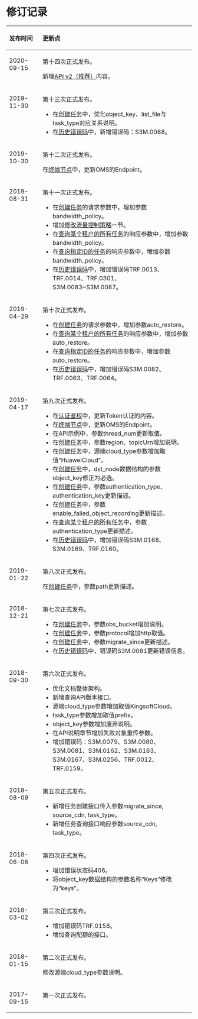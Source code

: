 # 修订记录<a name="oms_api_0028"></a>

<a name="table12538906115445"></a>
<table><thead align="left"><tr id="row64894082115445"><th class="cellrowborder" valign="top" width="18%" id="mcps1.1.3.1.1"><p id="p21929255115445"><a name="p21929255115445"></a><a name="p21929255115445"></a>发布时间</p>
</th>
<th class="cellrowborder" valign="top" width="82%" id="mcps1.1.3.1.2"><p id="p31439208115445"><a name="p31439208115445"></a><a name="p31439208115445"></a>更新点</p>
</th>
</tr>
</thead>
<tbody><tr id="row2449113914267"><td class="cellrowborder" valign="top" width="18%" headers="mcps1.1.3.1.1 "><p id="p168614425269"><a name="p168614425269"></a><a name="p168614425269"></a>2020-09-15</p>
</td>
<td class="cellrowborder" valign="top" width="82%" headers="mcps1.1.3.1.2 "><p id="p136861842112616"><a name="p136861842112616"></a><a name="p136861842112616"></a>第十四次正式发布。</p>
<p id="p1278811517276"><a name="p1278811517276"></a><a name="p1278811517276"></a>新增<a href="API-v2（推荐）.md">API v2（推荐）</a>内容。</p>
</td>
</tr>
<tr id="row7677155813477"><td class="cellrowborder" valign="top" width="18%" headers="mcps1.1.3.1.1 "><p id="p1266173194815"><a name="p1266173194815"></a><a name="p1266173194815"></a>2019-11-30</p>
</td>
<td class="cellrowborder" valign="top" width="82%" headers="mcps1.1.3.1.2 "><p id="p19266163174810"><a name="p19266163174810"></a><a name="p19266163174810"></a>第十三次正式发布。</p>
<a name="ul1313341994818"></a><a name="ul1313341994818"></a><ul id="ul1313341994818"><li>在<a href="创建任务.md">创建任务</a>中，优化object_key、list_file与task_type对应关系说明。</li><li>在<a href="历史错误码.md">历史错误码</a>中，新增错误码：S3M.0088。</li></ul>
</td>
</tr>
<tr id="row540795533316"><td class="cellrowborder" valign="top" width="18%" headers="mcps1.1.3.1.1 "><p id="p1360765673319"><a name="p1360765673319"></a><a name="p1360765673319"></a>2019-10-30</p>
</td>
<td class="cellrowborder" valign="top" width="82%" headers="mcps1.1.3.1.2 "><p id="p196071856163319"><a name="p196071856163319"></a><a name="p196071856163319"></a>第十二次正式发布。</p>
<p id="p12302019113413"><a name="p12302019113413"></a><a name="p12302019113413"></a>在<a href="终端节点.md">终端节点</a>中，更新OMS的Endpoint。</p>
</td>
</tr>
<tr id="row14262445164217"><td class="cellrowborder" valign="top" width="18%" headers="mcps1.1.3.1.1 "><p id="p15263114513421"><a name="p15263114513421"></a><a name="p15263114513421"></a>2019-08-31</p>
</td>
<td class="cellrowborder" valign="top" width="82%" headers="mcps1.1.3.1.2 "><p id="p1263154510424"><a name="p1263154510424"></a><a name="p1263154510424"></a>第十一次正式发布。</p>
<a name="ul12588311112"></a><a name="ul12588311112"></a><ul id="ul12588311112"><li>在<a href="创建任务.md">创建任务</a>的请求参数中，增加参数bandwidth_policy。</li><li>增加<a href="修改流量控制策略.md">修改流量控制策略</a>一节。</li><li>在<a href="查询某个租户的所有任务.md">查询某个租户的所有任务</a>的响应参数中，增加参数bandwidth_policy。</li><li>在<a href="查询指定ID的任务.md">查询指定ID的任务</a>的响应参数中，增加参数bandwidth_policy。</li><li>在<a href="历史错误码.md">历史错误码</a>中，增加错误码TRF.0013、TRF.0014、TRF.0301、S3M.0083~S3M.0087。</li></ul>
</td>
</tr>
<tr id="row1572181315337"><td class="cellrowborder" valign="top" width="18%" headers="mcps1.1.3.1.1 "><p id="p3721133337"><a name="p3721133337"></a><a name="p3721133337"></a>2019-04-29</p>
</td>
<td class="cellrowborder" valign="top" width="82%" headers="mcps1.1.3.1.2 "><p id="p1372913113310"><a name="p1372913113310"></a><a name="p1372913113310"></a>第十次正式发布。</p>
<a name="ul781524603718"></a><a name="ul781524603718"></a><ul id="ul781524603718"><li>在<a href="创建任务.md">创建任务</a>的请求参数中，增加参数auto_restore。</li><li>在<a href="查询某个租户的所有任务.md">查询某个租户的所有任务</a>的响应参数中，增加参数auto_restore。</li><li>在<a href="查询指定ID的任务.md">查询指定ID的任务</a>的响应参数中，增加参数auto_restore。</li><li>在<a href="历史错误码.md">历史错误码</a>中，增加错误码S3M.0082、TRF.0063、TRF.0064。</li></ul>
</td>
</tr>
<tr id="row138211249517"><td class="cellrowborder" valign="top" width="18%" headers="mcps1.1.3.1.1 "><p id="p1283202418512"><a name="p1283202418512"></a><a name="p1283202418512"></a>2019-04-17</p>
</td>
<td class="cellrowborder" valign="top" width="82%" headers="mcps1.1.3.1.2 "><p id="p138362413517"><a name="p138362413517"></a><a name="p138362413517"></a>第九次正式发布。</p>
<a name="ul114612481711"></a><a name="ul114612481711"></a><ul id="ul114612481711"><li>在<a href="认证鉴权.md">认证鉴权</a>中，更新Token认证的内容。</li><li>在<a href="终端节点.md">终端节点</a>中，更新OMS的Endpoint。</li><li>在API示例中，参数thread_num更新取值。</li><li>在<a href="创建任务.md">创建任务</a>中，参数region、topicUrn增加说明。</li><li>在<a href="创建任务.md">创建任务</a>中，源端cloud_type参数增加取值“HuaweiCloud”。</li><li>在<a href="创建任务.md">创建任务</a>中，dst_node数据结构的参数object_key修正为必选。</li><li>在<a href="创建任务.md">创建任务</a>中，参数authentication_type、authentication_key更新描述。</li><li>在<a href="创建任务.md">创建任务</a>中，参数enable_failed_object_recording更新描述。</li><li>在<a href="查询某个租户的所有任务.md">查询某个租户的所有任务</a>中，参数authentication_type更新描述。</li><li>在<a href="历史错误码.md">历史错误码</a>中，增加错误码S3M.0168、S3M.0169、TRF.0160。</li></ul>
</td>
</tr>
<tr id="row142071358410"><td class="cellrowborder" valign="top" width="18%" headers="mcps1.1.3.1.1 "><p id="p1620811513418"><a name="p1620811513418"></a><a name="p1620811513418"></a>2019-01-22</p>
</td>
<td class="cellrowborder" valign="top" width="82%" headers="mcps1.1.3.1.2 "><p id="p1820815145"><a name="p1820815145"></a><a name="p1820815145"></a>第八次正式发布。</p>
<p id="p101602036944"><a name="p101602036944"></a><a name="p101602036944"></a>在<a href="创建任务.md">创建任务</a>中，参数path更新描述。</p>
</td>
</tr>
<tr id="row15108450111911"><td class="cellrowborder" valign="top" width="18%" headers="mcps1.1.3.1.1 "><p id="p510913504197"><a name="p510913504197"></a><a name="p510913504197"></a>2018-12-21</p>
</td>
<td class="cellrowborder" valign="top" width="82%" headers="mcps1.1.3.1.2 "><p id="p57311019210"><a name="p57311019210"></a><a name="p57311019210"></a>第七次正式发布。</p>
<a name="ul11184152814348"></a><a name="ul11184152814348"></a><ul id="ul11184152814348"><li>在<a href="创建任务.md">创建任务</a>中，参数obs_bucket增加说明。</li><li>在<a href="创建任务.md">创建任务</a>中，参数protocol增加http取值。</li><li>在<a href="创建任务.md">创建任务</a>中，参数migrate_since更新描述。</li><li>在<a href="历史错误码.md">历史错误码</a>中，错误码S3M.0081更新错误信息。</li></ul>
</td>
</tr>
<tr id="row2299192984719"><td class="cellrowborder" valign="top" width="18%" headers="mcps1.1.3.1.1 "><p id="p14299162974719"><a name="p14299162974719"></a><a name="p14299162974719"></a>2018-09-30</p>
</td>
<td class="cellrowborder" valign="top" width="82%" headers="mcps1.1.3.1.2 "><p id="p1530072944715"><a name="p1530072944715"></a><a name="p1530072944715"></a>第六次正式发布。</p>
<a name="ul1741393035120"></a><a name="ul1741393035120"></a><ul id="ul1741393035120"><li>优化文档整体架构。</li><li>新增查询API版本接口。</li><li>源端cloud_type参数增加取值KingsoftCloud。</li><li>task_type参数增加取值prefix。</li><li>object_key参数增加废弃说明。</li><li>在API说明章节增加失败对象重传参数。</li><li>增加错误码：S3M.0079、S3M.0080、S3M.0081、S3M.0162、S3M.0163、S3M.0167、S3M.0256、TRF.0012、TRF.0159。</li></ul>
</td>
</tr>
<tr id="row144311167146"><td class="cellrowborder" valign="top" width="18%" headers="mcps1.1.3.1.1 "><p id="p1744716191420"><a name="p1744716191420"></a><a name="p1744716191420"></a>2018-08-09</p>
</td>
<td class="cellrowborder" valign="top" width="82%" headers="mcps1.1.3.1.2 "><p id="p54491621411"><a name="p54491621411"></a><a name="p54491621411"></a>第五次正式发布。</p>
<a name="ul149891243111418"></a><a name="ul149891243111418"></a><ul id="ul149891243111418"><li>新增任务创建接口传入参数migrate_since, source_cdn, task_type。</li><li>新增任务查询接口响应参数source_cdn, task_type。</li></ul>
</td>
</tr>
<tr id="row178846919484"><td class="cellrowborder" valign="top" width="18%" headers="mcps1.1.3.1.1 "><p id="p16884997484"><a name="p16884997484"></a><a name="p16884997484"></a>2018-06-06</p>
</td>
<td class="cellrowborder" valign="top" width="82%" headers="mcps1.1.3.1.2 "><p id="p0884109184817"><a name="p0884109184817"></a><a name="p0884109184817"></a>第四次正式发布。</p>
<a name="ul795524319486"></a><a name="ul795524319486"></a><ul id="ul795524319486"><li>增加错误状态码406。</li><li>将object_key数据结构的参数名称“Keys”修改为“keys”。</li></ul>
</td>
</tr>
<tr id="row7481429173917"><td class="cellrowborder" valign="top" width="18%" headers="mcps1.1.3.1.1 "><p id="p1145734183916"><a name="p1145734183916"></a><a name="p1145734183916"></a>2018-03-02</p>
</td>
<td class="cellrowborder" valign="top" width="82%" headers="mcps1.1.3.1.2 "><p id="p4466346397"><a name="p4466346397"></a><a name="p4466346397"></a>第三次正式发布。</p>
<a name="ul773712844012"></a><a name="ul773712844012"></a><ul id="ul773712844012"><li>增加错误码TRF.0158。</li><li>增加查询配额的接口。</li></ul>
</td>
</tr>
<tr id="row8458817173716"><td class="cellrowborder" valign="top" width="18%" headers="mcps1.1.3.1.1 "><p id="p53728063173721"><a name="p53728063173721"></a><a name="p53728063173721"></a>2018-01-15</p>
</td>
<td class="cellrowborder" valign="top" width="82%" headers="mcps1.1.3.1.2 "><p id="p57005883173721"><a name="p57005883173721"></a><a name="p57005883173721"></a>第二次正式发布。</p>
<p id="p38230543174132"><a name="p38230543174132"></a><a name="p38230543174132"></a>修改源端cloud_type参数说明。</p>
</td>
</tr>
<tr id="row63547951115445"><td class="cellrowborder" valign="top" width="18%" headers="mcps1.1.3.1.1 "><p id="p47110369115445"><a name="p47110369115445"></a><a name="p47110369115445"></a>2017-09-15</p>
</td>
<td class="cellrowborder" valign="top" width="82%" headers="mcps1.1.3.1.2 "><p id="p57843560115445"><a name="p57843560115445"></a><a name="p57843560115445"></a>第一次正式发布。</p>
</td>
</tr>
</tbody>
</table>

